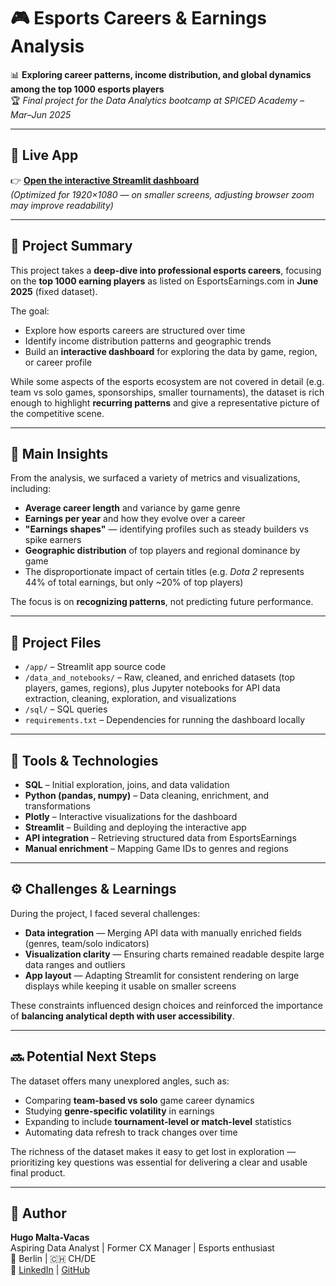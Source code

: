 # 🎮 Esports Careers & Earnings Analysis

📊 **Exploring career patterns, income distribution, and global dynamics among the top 1000 esports players**  
🏆 *Final project for the Data Analytics bootcamp at SPICED Academy – Mar–Jun 2025*

---

## 🚀 Live App

👉 [**Open the interactive Streamlit dashboard**](https://esports-careers.streamlit.app)  
*(Optimized for 1920×1080 — on smaller screens, adjusting browser zoom may improve readability)*

---

## 🧠 Project Summary

This project takes a **deep-dive into professional esports careers**, focusing on the **top 1000 earning players** as listed on EsportsEarnings.com in **June 2025** (fixed dataset).

The goal:  
- Explore how esports careers are structured over time  
- Identify income distribution patterns and geographic trends  
- Build an **interactive dashboard** for exploring the data by game, region, or career profile  

While some aspects of the esports ecosystem are not covered in detail (e.g. team vs solo games, sponsorships, smaller tournaments), the dataset is rich enough to highlight **recurring patterns** and give a representative picture of the competitive scene.

---

## 📌 Main Insights

From the analysis, we surfaced a variety of metrics and visualizations, including:

- **Average career length** and variance by game genre  
- **Earnings per year** and how they evolve over a career  
- **"Earnings shapes"** — identifying profiles such as steady builders vs spike earners  
- **Geographic distribution** of top players and regional dominance by game  
- The disproportionate impact of certain titles (e.g. *Dota 2* represents 44% of total earnings, but only ~20% of top players)  

The focus is on **recognizing patterns**, not predicting future performance.

---

## 📂 Project Files

- `/app/` – Streamlit app source code  
- `/data_and_notebooks/` – Raw, cleaned, and enriched datasets (top players, games, regions), plus Jupyter notebooks for API data extraction, cleaning, exploration, and visualizations  
- `/sql/` – SQL queries  
- `requirements.txt` – Dependencies for running the dashboard locally  

---

## 🧰 Tools & Technologies

- **SQL** – Initial exploration, joins, and data validation  
- **Python (pandas, numpy)** – Data cleaning, enrichment, and transformations  
- **Plotly** – Interactive visualizations for the dashboard  
- **Streamlit** – Building and deploying the interactive app  
- **API integration** – Retrieving structured data from EsportsEarnings  
- **Manual enrichment** – Mapping Game IDs to genres and regions

---

## ⚙️ Challenges & Learnings

During the project, I faced several challenges:

- **Data integration** — Merging API data with manually enriched fields (genres, team/solo indicators)  
- **Visualization clarity** — Ensuring charts remained readable despite large data ranges and outliers  
- **App layout** — Adapting Streamlit for consistent rendering on large displays while keeping it usable on smaller screens  

These constraints influenced design choices and reinforced the importance of **balancing analytical depth with user accessibility**.

---

## 🔜 Potential Next Steps

The dataset offers many unexplored angles, such as:

- Comparing **team-based vs solo** game career dynamics  
- Studying **genre-specific volatility** in earnings  
- Expanding to include **tournament-level or match-level** statistics  
- Automating data refresh to track changes over time

The richness of the dataset makes it easy to get lost in exploration — prioritizing key questions was essential for delivering a clear and usable final product.

---

## 👤 Author

**Hugo Malta-Vacas**  
Aspiring Data Analyst | Former CX Manager | Esports enthusiast  
📍 Berlin | 🇨🇭 CH/DE  
🔗 [LinkedIn](https://www.linkedin.com/in/hmaltavacas/) | [GitHub](https://github.com/HugoM-V)
